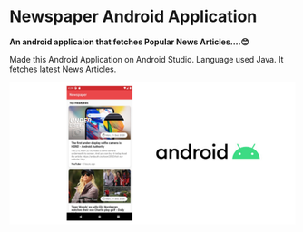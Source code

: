 # Newspaper Android Application
**An android applicaion that fetches Popular News Articles....😊**

Made this Android Application on Android Studio. Language used Java. It fetches latest News Articles.

<p align="center">
<img  src="./Screenshots/Screenshot_Cover.jpg" alt="Screenshot"/>